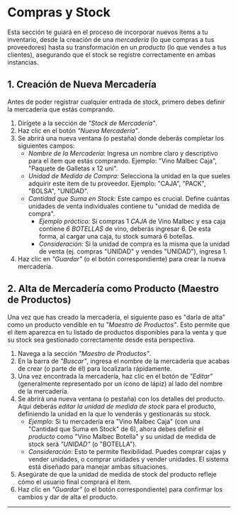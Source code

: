 #  Compras y Stock

Esta sección te guiará en el proceso de incorporar nuevos ítems a tu inventario, desde la creación de una *mercadería* (lo que compras a tus proveedores) hasta su transformación en un *producto* (lo que vendes a tus clientes), asegurando que el stock se registre correctamente en ambas instancias.


## 1. Creación de Nueva Mercadería

Antes de poder registrar cualquier entrada de stock, primero debes definir la mercadería que estás comprando.

1.  Dirígete a la sección de *"Stock de Mercadería"*.
2.  Haz clic en el botón *"Nueva Mercadería"*.
3.  Se abrirá una nueva ventana (o pestaña) donde deberás completar los siguientes campos:
    * *Nombre de la Mercadería:* Ingresa un nombre claro y descriptivo para el ítem que estás comprando. Ejemplo: "Vino Malbec Caja", "Paquete de Galletas x 12 uni".
    * *Unidad de Medida de Compra:* Selecciona la unidad en la que sueles adquirir este ítem de tu proveedor. Ejemplo: "CAJA", "PACK", "BOLSA", "UNIDAD".
    * *Cantidad que Suma en Stock:* Este campo es crucial. Define cuántas unidades de venta individuales contiene tu "unidad de medida de compra".
        * *Ejemplo práctico:* Si compras 1 *CAJA* de Vino Malbec y esa caja contiene *6 BOTELLAS* de vino, deberás ingresar 6. De esta forma, al cargar una caja, tu stock sumará 6 botellas.
        * *Consideración:* Si la unidad de compra es la misma que la unidad de venta (ej. compras "UNIDAD" y vendes "UNIDAD"), ingresa 1.
4.  Haz clic en *"Guardar"* (o el botón correspondiente) para crear la nueva mercadería.


## 2. Alta de Mercadería como Producto (Maestro de Productos)

Una vez que has creado la mercadería, el siguiente paso es "darla de alta" como un producto vendible en tu *"Maestro de Productos"*. Esto permite que el ítem aparezca en tu listado de productos disponibles para la venta y que su stock sea gestionado correctamente desde esta perspectiva.

1.  Navega a la sección *"Maestro de Productos"*.
2.  En la barra de *"Buscar"*, ingresa el nombre de la mercadería que acabas de crear (o parte de él) para localizarla rápidamente.
3.  Una vez encontrada la mercadería, haz clic en el botón de *"Editar"* (generalmente representado por un ícono de lápiz) al lado del nombre de la mercadería.
4.  Se abrirá una nueva ventana (o pestaña) con los detalles del producto. Aquí deberás *editar la unidad de medida de stock* para el producto, definiendo la unidad en la que lo venderás y gestionarás su stock.
    * *Ejemplo:* Si tu mercadería era "Vino Malbec Caja" (con una "Cantidad que Suma en Stock" de 6), ahora debes definir el *producto* como "Vino Malbec Botella" y su unidad de medida de stock será *"UNIDAD"* (o "BOTELLA").
    * *Consideración:* Esto te permite flexibilidad. Puedes comprar cajas y vender unidades, o comprar unidades y vender unidades. El sistema está diseñado para manejar ambas situaciones.
5.  Asegúrate de que la unidad de medida de stock del producto refleje cómo el usuario final comprará el ítem.
6.  Haz clic en *"Guardar"* (o el botón correspondiente) para confirmar los cambios y dar de alta el producto.

---